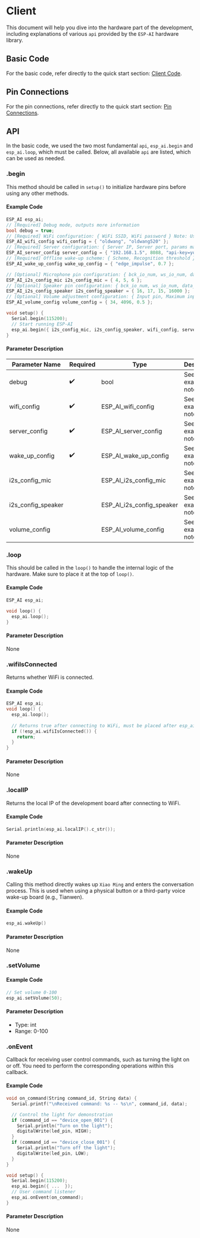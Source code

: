 # Client

This document will help you dive into the hardware part of the development, including explanations of various `api` provided by the `ESP-AI` hardware library.

## Basic Code

For the basic code, refer directly to the quick start section: <a href="start.html#client">Client Code</a>.

## Pin Connections

For the pin connections, refer directly to the quick start section: <a href="start.html#hardware-wiring-esp32-s3">Pin Connections</a>.

## API

In the basic code, we used the two most fundamental `api`, `esp_ai.begin` and `esp_ai.loop`, which must be called. Below, all available `api` are listed, which can be used as needed.

### .begin

This method should be called in `setup()` to initialize hardware pins before using any other methods.

#### Example Code
```c
ESP_AI esp_ai;  
// [Required] Debug mode, outputs more information
bool debug = true;
// [Required] WiFi configuration: { WiFi SSID, WiFi password } Note: Use double quotes!
ESP_AI_wifi_config wifi_config = { "oldwang", "oldwang520" };
// [Required] Server configuration: { Server IP, Server port, params max 256 byts }
ESP_AI_server_config server_config = { "192.168.1.5", 8088, "api-key=your_api_key&p2=test"  };
// [Required] Offline wake-up scheme: { Scheme, Recognition threshold }, "edge_impulse" | "diy", use `esp_ai.wakeUp()` to wake up if "diy" is chosen
ESP_AI_wake_up_config wake_up_config = { "edge_impulse", 0.7 };

// [Optional] Microphone pin configuration: { bck_io_num, ws_io_num, data_in_num }
ESP_AI_i2s_config_mic i2s_config_mic = { 4, 5, 6 };
// [Optional] Speaker pin configuration: { bck_io_num, ws_io_num, data_in_num, Sampling rate }
ESP_AI_i2s_config_speaker i2s_config_speaker = { 16, 17, 15, 16000 };
// [Optional] Volume adjustment configuration: { Input pin, Maximum input value (1024|4096), Default volume (0-1) }
ESP_AI_volume_config volume_config = { 34, 4096, 0.5 };

void setup() {
  Serial.begin(115200);
  // Start running ESP-AI
  esp_ai.begin({ i2s_config_mic, i2s_config_speaker, wifi_config, server_config, wake_up_config, volume_config, debug }); 
}
```

#### Parameter Description

| Parameter Name      | Required | Type                      | Description    |
| ------------------  | -------- | ------------------------- | -------------- |
| debug               | ✔️       | bool                      | See example notes |
| wifi_config         | ✔️       | ESP_AI_wifi_config        | See example notes |
| server_config       | ✔️       | ESP_AI_server_config      | See example notes |
| wake_up_config      | ✔️       | ESP_AI_wake_up_config     | See example notes |
| i2s_config_mic      |          | ESP_AI_i2s_config_mic     | See example notes |
| i2s_config_speaker  |          | ESP_AI_i2s_config_speaker | See example notes |
| volume_config       |          | ESP_AI_volume_config      | See example notes |

### .loop

This should be called in the `loop()` to handle the internal logic of the hardware. Make sure to place it at the top of `loop()`.

#### Example Code
``` c
ESP_AI esp_ai;  

void loop() {
  esp_ai.loop();
}
```

#### Parameter Description
None

### .wifiIsConnected
Returns whether WiFi is connected.

#### Example Code
``` c
ESP_AI esp_ai;  
void loop() {
  esp_ai.loop();
  
  // Returns true after connecting to WiFi, must be placed after esp_ai.loop()
  if (!esp_ai.wifiIsConnected()) {
    return;
  }
}
```

#### Parameter Description
None

### .localIP
Returns the local IP of the development board after connecting to WiFi.

#### Example Code
``` c
Serial.println(esp_ai.localIP().c_str());
```

#### Parameter Description
None

### .wakeUp

Calling this method directly wakes up `Xiao Ming` and enters the conversation process. This is used when using a physical button or a third-party voice wake-up board (e.g., Tianwen).

#### Example Code
``` c
esp_ai.wakeUp()
```

#### Parameter Description
None

### .setVolume

#### Example Code
``` c
// Set volume 0-100
esp_ai.setVolume(50);
```

#### Parameter Description
- Type: int  
- Range: 0-100

### .onEvent
Callback for receiving user control commands, such as turning the light on or off. You need to perform the corresponding operations within this callback.

#### Example Code
``` c
void on_command(String command_id, String data) {
  Serial.printf("\nReceived command: %s -- %s\n", command_id, data);

  // Control the light for demonstration
  if (command_id == "device_open_001") {
    Serial.println("Turn on the light");
    digitalWrite(led_pin, HIGH);
  }
  if (command_id == "device_close_001") {
    Serial.println("Turn off the light");
    digitalWrite(led_pin, LOW);
  }
}

void setup() {
  Serial.begin(115200); 
  esp_ai.begin({ ...  });
  // User command listener
  esp_ai.onEvent(on_command);
}
```

#### Parameter Description
None